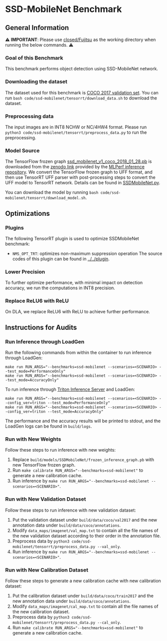 # SSD-MobileNet Benchmark

## General Information

:warning: **IMPORTANT**: Please use [closed/Fujitsu](closed/Fujitsu) as the working directory when
running the below commands. :warning:

### Goal of this Benchmark

This benchmark performs object detection using SSD-MobileNet network.

### Downloading the dataset

The dataset used for this benchmark is [COCO 2017 validation set](http://images.cocodataset.org/zips/val2017.zip). You can run `bash code/ssd-mobilenet/tensorrt/download_data.sh` to download the dataset.

### Preprocessing data

The input images are in INT8 NCHW or NC/4HW4 format. Please run `python3 code/ssd-mobilenet/tensorrt/preprocess_data.py` to run the preprocessing.

### Model Source

The TensorFlow frozen graph [ssd_mobilenet_v1_coco_2018_01_28.pb](ssd_mobilenet_v1_coco_2018_01_28.pb) is downloaded from the [zenodo link](http://download.tensorflow.org/models/object_detection/ssd_mobilenet_v1_coco_2018_01_28.tar.gz) provided by the [MLPerf inference repository](https://github.com/mlperf/inference/tree/master/vision/classification_and_detection). We convert the TensorFlow frozen graph to UFF format, and then use TensorRT UFF parser with post-processing steps to convert the UFF model to TensorRT network. Details can be found in [SSDMobileNet.py](SSDMobileNet.py).

You can download the model by running `bash code/ssd-mobilenet/tensorrt/download_model.sh`.

## Optimizations

### Plugins

The following TensorRT plugin is used to optimize SSDMobileNet benchmark:
- `NMS_OPT_TRT`: optimizes non-maximum suppression operation
The source codes of this plugin can be found in [../../plugin](../../plugin).

### Lower Precision

To further optimize performance, with minimal impact on detection accuracy, we run the computations in INT8 precision.

### Replace ReLU6 with ReLU

On DLA, we replace ReLU6 with ReLU to achieve further performance.

## Instructions for Audits

### Run Inference through LoadGen

Run the following commands from within the container to run inference through LoadGen:

```
make run RUN_ARGS="--benchmarks=ssd-mobilenet --scenarios=<SCENARIO> --test_mode=PerformanceOnly"
make run RUN_ARGS="--benchmarks=ssd-mobilenet --scenarios=<SCENARIO> --test_mode=AccuracyOnly"
```

To run inference through [Triton Inference Server](https://github.com/triton-inference-server/server) and LoadGen:

```
make run RUN_ARGS="--benchmarks=ssd-mobilenet --scenarios=<SCENARIO> --config_ver=triton --test_mode=PerformanceOnly"
make run RUN_ARGS="--benchmarks=ssd-mobilenet --scenarios=<SCENARIO> --config_ver=triton --test_mode=AccuracyOnly"
```

The performance and the accuracy results will be printed to stdout, and the LoadGen logs can be found in `build/logs`.

### Run with New Weights

Follow these steps to run inference with new weights:

1. Replace `build/models/SSDMobileNet/frozen_inference_graph.pb` with new TensorFlow frozen graph.
2. Run `make calibrate RUN_ARGS="--benchmarks=ssd-mobilenet"` to generate a new calibration cache.
3. Run inference by `make run RUN_ARGS="--benchmarks=ssd-mobilenet --scenarios=<SCENARIO>"`.

### Run with New Validation Dataset

Follow these steps to run inference with new validation dataset:

1. Put the validation dataset under `build/data/coco/val2017` and the new annotation data under `build/data/coco/annotations`.
2. Modify `data_maps/imagenet/val_map.txt` to contain all the file names of the new validation dataset according to their order in the annotation file.
3. Preprocess data by `python3 code/ssd-mobilenet/tensorrt/preprocess_data.py --val_only`.
4. Run inference by `make run RUN_ARGS="--benchmarks=ssd-mobilenet --scenarios=<SCENARIO>"`.

### Run with New Calibration Dataset

Follow these steps to generate a new calibration cache with new calibration dataset:

1. Put the calibration dataset under `build/data/coco/train2017` and the new annotation data under `build/data/coco/annotations`.
2. Modify `data_maps/imagenet/cal_map.txt` to contain all the file names of the new calibration dataset.
3. Preprocess data by `python3 code/ssd-mobilenet/tensorrt/preprocess_data.py --cal_only`.
4. Run `make calibrate RUN_ARGS="--benchmarks=ssd-mobilenet"` to generate a new calibration cache.
